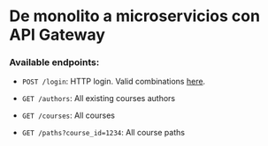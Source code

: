# De monolito a microservicios con API Gateway

### Available endpoints:
* `POST /login`: HTTP login. Valid combinations [here](utils.php). 

* `GET /authors`: All existing courses authors
* `GET /courses`: All courses
* `GET /paths?course_id=1234`: All course paths
